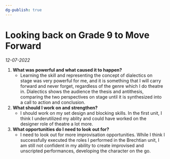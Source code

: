 ```yaml
---
dg-publish: true
---
```

# Looking back on Grade 9 to Move Forward
*12-07-2022*

1. **What was powerful and what caused it to happen?**
	- Learning the skill and representing the concept of dialectics on stage was very powerful for me, and it is something that I will carry forward and never forget, regardless of the genre which I do theatre in. Dialectics shows the audience the thesis and antithesis, comparing the two perspectives on stage until it is synthesized into a call to action and conclusion.
2. **What should I work on and strengthen?**
	  - I should work on my set design and blocking skills. In the first unit, I think I underutilized my ablity and could have worked on the designer role of theatre a lot more.
3. **What opportunities do I need to look out for?**
	- I need to look out for more improvisation opportunities. While I think I successfully executed the roles I performed in the Brechtian unit, I am still not confident in my ability to create improvised and unscripted performances, developing the character on the go. 